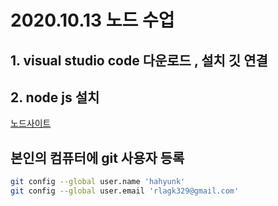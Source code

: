 # 2020.10.13 노드 수업
## 1. visual studio code 다운로드 , 설치 깃 연결
## 2. node js 설치 
[노드사이트](https://nodejs.org)

## 본인의 컴퓨터에 git 사용자 등록
```bash
git config --global user.name 'hahyunk'
git config --global user.email 'rlagk329@gmail.com'
```